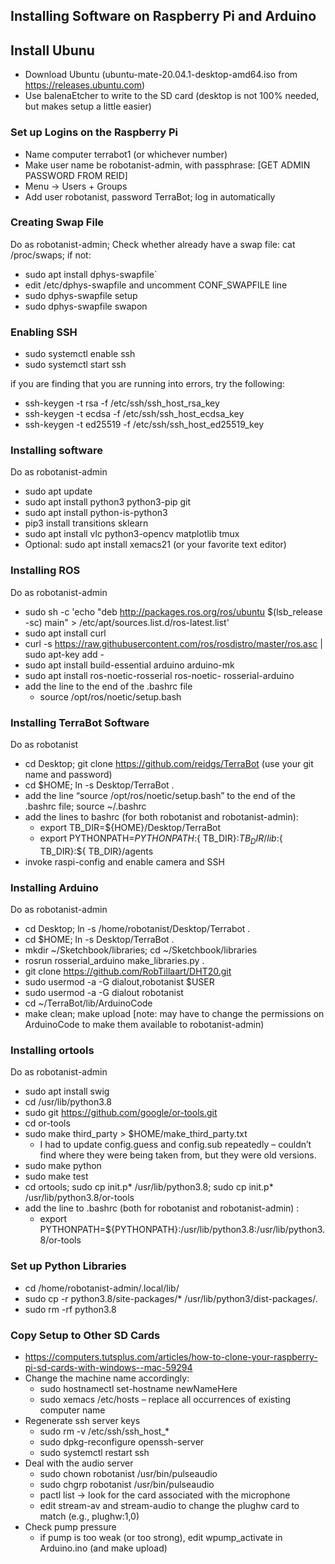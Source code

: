 ## Installing Software on Raspberry Pi and Arduino ##

## Install Ubunu ##
* Download Ubuntu (ubuntu-mate-20.04.1-desktop-amd64.iso from https://releases.ubuntu.com)
* Use balenaEtcher to write to the SD card (desktop is not 100% needed, but makes setup a little easier)

###  Set up Logins on the Raspberry Pi ###
* Name computer terrabot1 (or whichever number)
* Make user name be robotanist-admin, with passphrase: [GET ADMIN PASSWORD FROM REID]
* Menu -> Users + Groups
* Add user robotanist, password TerraBot; log in automatically

### Creating Swap File ###
Do as robotanist-admin;
Check whether already have a swap file: cat /proc/swaps; if not:
* sudo apt install dphys-swapfile`
* edit /etc/dphys-swapfile and uncomment CONF_SWAPFILE line
* sudo dphys-swapfile setup
* sudo dphys-swapfile swapon

### Enabling SSH ###
* sudo systemctl enable ssh  
* sudo systemctl start ssh

if you are finding that you are running into errors, try the following:
* ssh-keygen -t rsa -f /etc/ssh/ssh_host_rsa_key  
* ssh-keygen -t ecdsa -f /etc/ssh/ssh_host_ecdsa_key  
* ssh-keygen -t ed25519 -f /etc/ssh/ssh_host_ed25519_key

### Installing software ###
Do as robotanist-admin
* sudo apt update
* sudo apt install python3 python3-pip git
* sudo apt install python-is-python3
* pip3 install transitions sklearn 
* sudo apt install vlc python3-opencv matplotlib tmux
* Optional: sudo apt install xemacs21 (or your favorite text editor)

### Installing ROS ###
Do as robotanist-admin
* sudo sh -c 'echo "deb http://packages.ros.org/ros/ubuntu $(lsb_release -sc) main" > /etc/apt/sources.list.d/ros-latest.list'
* sudo apt install curl
* curl -s https://raw.githubusercontent.com/ros/rosdistro/master/ros.asc | sudo apt-key add -
* sudo apt install build-essential arduino arduino-mk 
* sudo apt install ros-noetic-rosserial ros-noetic- rosserial-arduino
* add the line to the end of the .bashrc file
    - source /opt/ros/noetic/setup.bash

### Installing TerraBot Software ###
Do as robotanist
* cd Desktop; git clone https://github.com/reidgs/TerraBot (use your git name and password)
* cd $HOME; ln -s Desktop/TerraBot .
* add the line “source /opt/ros/noetic/setup.bash” to the end of the .bashrc file; source ~/.bashrc
* add the lines to bashrc (for both robotanist and robotanist-admin):
    - export TB_DIR=${HOME}/Desktop/TerraBot 
    - export PYTHONPATH=${PYTHONPATH}:${ TB_DIR}:${ TB_DIR}/lib:${ TB_DIR}:${ TB_DIR}/agents
* invoke raspi-config and enable camera and SSH

### Installing Arduino ###
Do as robotanist-admin
* cd Desktop; ln -s /home/robotanist/Desktop/Terrabot .
* cd $HOME; ln -s Desktop/TerraBot .
* mkdir ~/Sketchbook/libraries; cd ~/Sketchbook/libraries
* rosrun rosserial_arduino make_libraries.py .
* git clone https://github.com/RobTillaart/DHT20.git
* sudo usermod -a -G dialout,robotanist $USER
* sudo usermod -a -G dialout robotanist
* cd ~/TerraBot/lib/ArduinoCode
* make clean; make upload [note: may have to change the permissions on ArduinoCode to make them available to robotanist-admin)

### Installing ortools ###
Do as robotanist-admin
* sudo apt install swig
* cd /usr/lib/python3.8
* sudo git https://github.com/google/or-tools.git
* cd or-tools
* sudo make third_party > $HOME/make_third_party.txt
    - I had to update config.guess and config.sub repeatedly – couldn’t find where they were being taken from, but they were old versions.
* sudo make python
* sudo make test
* cd ortools; sudo cp init.p* /usr/lib/python3.8; sudo cp init.p* /usr/lib/python3.8/or-tools
* add the line to .bashrc (both for robotanist and robotanist-admin) :
    - export PYTHONPATH=${PYTHONPATH}:/usr/lib/python3.8:/usr/lib/python3.8/or-tools

### Set up Python Libraries ###
* cd /home/robotanist-admin/.local/lib/
* sudo cp -r python3.8/site-packages/*  /usr/lib/python3/dist-packages/.
* sudo rm -rf python3.8

### Copy Setup to Other SD Cards ###
* https://computers.tutsplus.com/articles/how-to-clone-your-raspberry-pi-sd-cards-with-windows--mac-59294
* Change the machine name accordingly:
    - sudo hostnamectl set-hostname newNameHere
    - sudo xemacs /etc/hosts – replace all occurrences of existing computer name
* Regenerate ssh server keys
    - sudo rm -v /etc/ssh/ssh_host_*
    - sudo dpkg-reconfigure openssh-server
    - sudo systemctl restart ssh
* Deal with the audio server
    - sudo chown robotanist /usr/bin/pulseaudio
    - sudo chgrp robotanist /usr/bin/pulseaudio
    - pactl list -> look for the card associated with the microphone
    - edit stream-av and stream-audio to change the plughw card to match (e.g., plughw:1,0)
 * Check pump pressure
    - if pump is too weak (or too strong), edit wpump_activate in Arduino.ino (and make upload)


